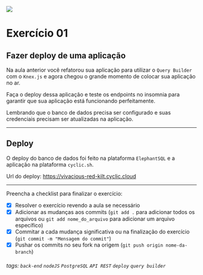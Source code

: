 ![](https://i.imgur.com/xG74tOh.png)

# Exercício 01

## Fazer deploy de uma aplicação

Na aula anterior você refatorou sua aplicação para utilizar o `Query Builder` com o `Knex.js` e agora chegou o grande momento de colocar sua aplicação no ar.

Faça o deploy dessa aplicação e teste os endpoints no insomnia para garantir que sua aplicação está funcionando perfeitamente.

Lembrando que o banco de dados precisa ser configurado e suas credenciais precisam ser atualizadas na aplicação.

---

## Deploy

O deploy do banco de dados foi feito na plataforma `ElephantSQL` e a aplicação na plataforma `cyclic.sh`.

Url do deploy: https://vivacious-red-kilt.cyclic.cloud

---

Preencha a checklist para finalizar o exercício:

- [x] Resolver o exercício revendo a aula se necessário
- [x] Adicionar as mudanças aos commits (`git add .` para adicionar todos os arquivos ou `git add nome_do_arquivo` para adicionar um arquivo específico)
- [x] Commitar a cada mudança significativa ou na finalização do exercício (`git commit -m "Mensagem do commit"`)
- [x] Pushar os commits no seu fork na origem (`git push origin nome-da-branch`)

###### tags: `back-end` `nodeJS` `PostgreSQL` `API REST` `deploy` `query builder`
